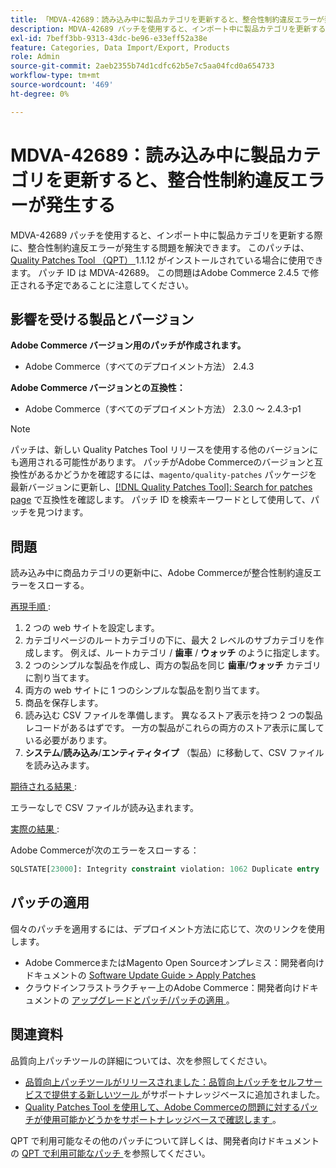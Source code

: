 ```yaml
---
title: 「MDVA-42689：読み込み中に製品カテゴリを更新すると、整合性制約違反エラーが発生する」
description: MDVA-42689 パッチを使用すると、インポート中に製品カテゴリを更新する際に、整合性制約違反エラーが発生する問題を解決できます。 このパッチは、[Quality Patches Tool （QPT） ] （/help/announcements/adobe-commerce-announcements/magento-quality-patches-released-new-tool-to-self-serve-quality-patches.md） 1.1.12 がインストールされている場合に利用できます。 パッチ ID は MDVA-42689。 この問題はAdobe Commerce 2.4.5 で修正される予定であることに注意してください。
exl-id: 7beff3bb-9313-43dc-be96-e33eff52a38e
feature: Categories, Data Import/Export, Products
role: Admin
source-git-commit: 2aeb2355b74d1cdfc62b5e7c5aa04fcd0a654733
workflow-type: tm+mt
source-wordcount: '469'
ht-degree: 0%

---
```


# MDVA-42689：読み込み中に製品カテゴリを更新すると、整合性制約違反エラーが発生する

MDVA-42689 パッチを使用すると、インポート中に製品カテゴリを更新する際に、整合性制約違反エラーが発生する問題を解決できます。 このパッチは、[Quality Patches Tool （QPT） ](/help/announcements/adobe-commerce-announcements/magento-quality-patches-released-new-tool-to-self-serve-quality-patches.md)1.1.12 がインストールされている場合に使用できます。 パッチ ID は MDVA-42689。 この問題はAdobe Commerce 2.4.5 で修正される予定であることに注意してください。

## 影響を受ける製品とバージョン

**Adobe Commerce バージョン用のパッチが作成されます。**

* Adobe Commerce（すべてのデプロイメント方法） 2.4.3

**Adobe Commerce バージョンとの互換性：**

* Adobe Commerce（すべてのデプロイメント方法） 2.3.0 ～ 2.4.3-p1

>[!NOTE]
>
>パッチは、新しい Quality Patches Tool リリースを使用する他のバージョンにも適用される可能性があります。 パッチがAdobe Commerceのバージョンと互換性があるかどうかを確認するには、`magento/quality-patches` パッケージを最新バージョンに更新し、[[!DNL Quality Patches Tool]: Search for patches page](https://experienceleague.adobe.com/tools/commerce-quality-patches/index.html?lang=ja) で互換性を確認します。 パッチ ID を検索キーワードとして使用して、パッチを見つけます。

## 問題

読み込み中に商品カテゴリの更新中に、Adobe Commerceが整合性制約違反エラーをスローする。

<u> 再現手順 </u>:

1. 2 つの web サイトを設定します。
1. カテゴリページのルートカテゴリの下に、最大 2 レベルのサブカテゴリを作成します。 例えば、ルートカテゴリ / **歯車** / **ウォッチ** のように指定します。
1. 2 つのシンプルな製品を作成し、両方の製品を同じ **歯車**/**ウォッチ** カテゴリに割り当てます。
1. 両方の web サイトに 1 つのシンプルな製品を割り当てます。
1. 商品を保存します。
1. 読み込む CSV ファイルを準備します。 異なるストア表示を持つ 2 つの製品レコードがあるはずです。 一方の製品がこれらの両方のストア表示に属している必要があります。
1. **システム**/**読み込み**/**エンティティタイプ** （製品）に移動して、CSV ファイルを読み込みます。

<u> 期待される結果 </u>:

エラーなしで CSV ファイルが読み込まれます。

<u> 実際の結果 </u>:

Adobe Commerceが次のエラーをスローする：

```SQL
SQLSTATE[23000]: Integrity constraint violation: 1062 Duplicate entry '1302' for key 'PRIMARY', query was: INSERT INTO `catalog_url_rewrite_product_category` (`url_rewrite_id`,`category_id`,`product_id`) VALUES (?, ?, ?), (?, ?, ?), (?, ?, ?)
```

## パッチの適用

個々のパッチを適用するには、デプロイメント方法に応じて、次のリンクを使用します。

* Adobe CommerceまたはMagento Open Sourceオンプレミス：開発者向けドキュメントの [Software Update Guide > Apply Patches](https://experienceleague.adobe.com/ja/docs/commerce-operations/tools/quality-patches-tool/usage)
* クラウドインフラストラクチャー上のAdobe Commerce：開発者向けドキュメントの [ アップグレードとパッチ/パッチの適用 ](https://experienceleague.adobe.com/ja/docs/commerce-cloud-service/user-guide/develop/upgrade/apply-patches)。

## 関連資料

品質向上パッチツールの詳細については、次を参照してください。

* [ 品質向上パッチツールがリリースされました：品質向上パッチをセルフサービスで提供する新しいツール ](/help/announcements/adobe-commerce-announcements/magento-quality-patches-released-new-tool-to-self-serve-quality-patches.md) がサポートナレッジベースに追加されました。
* [Quality Patches Tool を使用して、Adobe Commerceの問題に対するパッチが使用可能かどうかをサポートナレッジベースで確認します ](/help/support-tools/patches-available-in-qpt-tool/check-patch-for-magento-issue-with-magento-quality-patches.md)。

QPT で利用可能なその他のパッチについて詳しくは、開発者向けドキュメントの [QPT で利用可能なパッチ ](https://experienceleague.adobe.com/tools/commerce-quality-patches/index.html?lang=ja) を参照してください。
